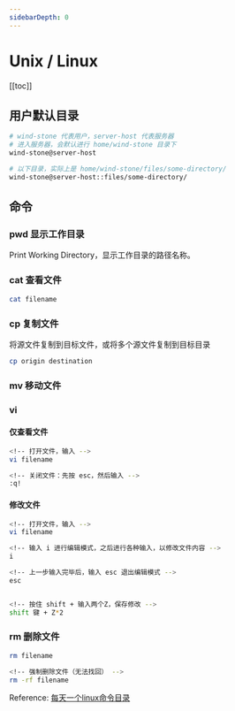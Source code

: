 ```yaml
---
sidebarDepth: 0
---
```


# Unix / Linux

[[toc]]

## 用户默认目录

```sh
# wind-stone 代表用户，server-host 代表服务器
# 进入服务器，会默认进行 home/wind-stone 目录下
wind-stone@server-host

# 以下目录，实际上是 home/wind-stone/files/some-directory/
wind-stone@server-host::files/some-directory/
```

## 命令

### pwd 显示工作目录

Print Working Directory，显示工作目录的路径名称。

### cat 查看文件

```sh
cat filename
```

### cp 复制文件

将源文件复制到目标文件，或将多个源文件复制到目标目录

```sh
cp origin destination
```

### mv 移动文件

### vi

#### 仅查看文件

```sh
<!-- 打开文件，输入 -->
vi filename

<!-- 关闭文件：先按 esc，然后输入 -->
:q!
```

#### 修改文件

```sh
<!-- 打开文件，输入 -->
vi filename

<!-- 输入 i 进行编辑模式，之后进行各种输入，以修改文件内容 -->
i

<!-- 上一步输入完毕后，输入 esc 退出编辑模式 -->
esc


<!-- 按住 shift + 输入两个Z，保存修改 -->
shift 键 + Z*2
```

### rm 删除文件

```sh
rm filename

<!-- 强制删除文件（无法找回） -->
rm -rf filename
```

Reference: [每天一个linux命令目录](https://www.cnblogs.com/peida/archive/2012/12/05/2803591.html)